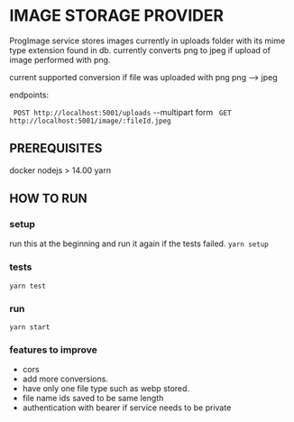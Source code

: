 # IMAGE STORAGE PROVIDER

ProgImage service stores images currently  in uploads folder with its mime type extension found in db.
currently converts png to jpeg  if upload of image performed with png.

current supported conversion if file was uploaded with png
png --> jpeg


endpoints:

``` POST http://localhost:5001/uploads``` --multipart form
``` GET http://localhost:5001/image/:fileId.jpeg```
## PREREQUISITES
docker
nodejs > 14.00
yarn
## HOW TO RUN
### setup
run this at the beginning and run it again if the tests failed.
```yarn setup```
### tests
```yarn test```

### run

```yarn start```



### features to improve

- cors
- add more conversions.
- have only one file type such as webp stored. 
- file name ids saved to be same length
- authentication with bearer if service needs to be private

